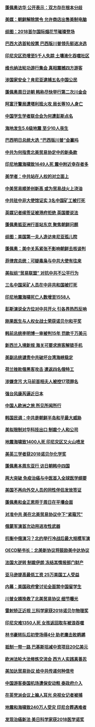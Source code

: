 #### [蓬佩奥访华 公开表示：双方存在根本分歧](../pages/nsc418/n10768365.md?t=10080932) 

#### [美媒：朝鲜解除禁令 允许商店出售美制电脑](../pages/nsc418/n10768025.md?t=10080932) 

#### [组图：2018首尔国际烟花节璀璨登场](../pages/nsc418/n10767652.md?t=10080932) 

#### [巴西大选首轮投票 巴西版川普领先挺进决选](../pages/nsc418/n10767437.md?t=10080932) 

#### [印尼灾区恐增至5千人失踪 土壤液化吞噬社区](../pages/nsc418/n10767209.md?t=10080932) 

#### [维也纳法轮功游行集会 真相震撼四方游客](../pages/nsc418/n10758570.md?t=10080932) 

#### [涉国家安全？肯尼亚逮捕五名中国公民](../pages/nsc418/n10766880.md?t=10080932) 

#### [蓬佩奥周日访朝 韩称尽快举行第二次川金会](../pages/nsc418/n10766794.md?t=10080932) 

#### [阿富汗警局遭塔利班火攻 局长等10人身亡](../pages/nsc418/n10766385.md?t=10080932) 

#### [中国学生学者联合会为何遭彭斯点名](../pages/nsc418/n10760013.md?t=10080932) 

#### [海地发生5.6级地震 至少10人丧生](../pages/nsc418/n10766327.md?t=10080932) 

#### [巴西明日总统大选 “巴西版川普”会赢吗](../pages/nsc418/n10765804.md?t=10080932) 

#### [中共为何指责北美贸易协定中的新条款](../pages/nsc418/n10764045.md?t=10080932) 

#### [印尼地震海啸致1649人死 震中附近幸存者多](../pages/nsc418/n10765593.md?t=10080932) 

#### [美学者：中共站在人权的对立面上](../pages/nsc418/n10765561.md?t=10080932) 

#### [中美贸易顺差创新高 或为贸易战火上浇油](../pages/nsc418/n10765428.md?t=10080932) 

#### [中共驻中非大使馆证实 3名中国矿工被打死](../pages/nsc418/n10765350.md?t=10080932) 

#### [英媒记者续签证被港府拒绝 英国要说法](../pages/nsc418/n10765285.md?t=10080932) 

#### [蓬佩奥抵亚洲行首站东京 聚焦朝鲜问题](../pages/nsc418/n10765171.md?t=10080932) 

#### [组图：美国第一夫人造访肯尼亚孤儿院](../pages/nsc418/n10764950.md?t=10080932) 

#### [蓬佩奥：美中关系紧张不影响朝鲜去核谈判](../pages/nsc418/n10764368.md?t=10080932) 

#### [菲律宾总统：可疑毒枭与中共大使有往来](../pages/nsc418/n10764188.md?t=10080932) 

#### [美拟组“贸易联盟” 对抗中共不公平行为](../pages/nsc418/n10764268.md?t=10080932) 

#### [三名中国采矿人员在中非共和国被打死](../pages/nsc418/n10764158.md?t=10080932) 

#### [印尼地震海啸死亡人数增至1558人](../pages/nsc418/n10763887.md?t=10080932) 

#### [彭斯演说全方位对中共开火 引各界热烈反响](../pages/nsc418/n10763272.md?t=10080932) 

#### [刚果医生与人权女战士荣获诺贝尔和平奖](../pages/nsc418/n10763082.md?t=10080932) 

#### [韩前总统李明博一审被判15年 罚款千万美元](../pages/nsc418/n10762822.md?t=10080932) 

#### [新西兰入境新规 海关可要求旅客解锁手机](../pages/nsc418/n10762852.md?t=10080932) 

#### [美副总统谴责中共破坏台湾海峡稳定](../pages/nsc418/n10761433.md?t=10080932) 

#### [荷兰挫败俄黑客攻击 遣返四名俄特工](../pages/nsc418/n10760997.md?t=10080932) 

#### [涉嫌贪污 大马前首相夫人被控17项罪名](../pages/nsc418/n10760600.md?t=10080932) 

#### [强台风康芮逼近日本](../pages/nsc418/n10760088.md?t=10080932) 

#### [中国人欧洲之旅 所见所闻所行](../pages/nsc418/n10754227.md?t=10080932) 

#### [韩国民调：中共是朝鲜半岛和平最大威胁](../pages/nsc418/n10758812.md?t=10080932) 

#### [美拟限制对华科技出口 制裁个人和公司](../pages/nsc418/n10758676.md?t=10080932) 

#### [地震海啸致1400人死 印尼灾区又火山喷发](../pages/nsc418/n10758655.md?t=10080932) 

#### [美英三学者获2018诺贝尔化学奖](../pages/nsc418/n10758250.md?t=10080932) 

#### [蓬佩奥本周东亚行 访日朝韩中四国](../pages/nsc418/n10757819.md?t=10080932) 

#### [两大突破 免疫治癌与中医首入全球医学纲要](../pages/nsc418/n10757153.md?t=10080932) 

#### [美国不再向外交人员的同性伴侣发放签证](../pages/nsc418/n10756972.md?t=10080932) 

#### [蓬佩奥和金正恩将于周日在平壤会面](../pages/nsc418/n10756821.md?t=10080932) 

#### [对准中共 美在北美贸易协议中下“紧箍咒”](../pages/nsc418/n10756876.md?t=10080932) 

#### [俄蒙军演首次动用进攻性武器](../pages/nsc418/n10756836.md?t=10080932) 

#### [抗衡中俄演习？北约举行冷战后最大规模军演](../pages/nsc418/n10756682.md?t=10080932) 

#### [OECD秘书长：北美新协议将鼓励美中达协议](../pages/nsc418/n10756498.md?t=10080932) 

#### [法国大逆转 制裁伊朗 冻结其情报部门财产](../pages/nsc418/n10756287.md?t=10080932) 

#### [亚马逊提高最低工资 25万美国工人受益](../pages/nsc418/n10756248.md?t=10080932) 

#### [内幕：美国政府曾讨论全面禁中国留学生](../pages/nsc418/n10756116.md?t=10080932) 

#### [川普女婿挽救了北美贸易协议 细节曝光](../pages/nsc418/n10756114.md?t=10080932) 

#### [雷射矫正近视 三科学家获2018诺贝尔物理奖](../pages/nsc418/n10755796.md?t=10080932) 

#### [印尼灾难1350人死 女孩返回取车被浪吞噬](../pages/nsc418/n10755562.md?t=10080932) 

#### [林书豪转队后初登场得4分 助老鹰击败鹈鹕](../pages/nsc418/n10755398.md?t=10080932) 

#### [抵制一带一路 巴基斯坦减中资项目20亿美元](../pages/nsc418/n10754852.md?t=10080932) 

#### [欧洲法轮大法修炼交流会 西方人实践真善忍](../pages/nsc418/n10753531.md?t=10080932) 

#### [美加达贸易协议 给中共传递何种信号](../pages/nsc418/n10754031.md?t=10080932) 

#### [中国游客泰国机场遭保安动粗 泰政府介入](../pages/nsc418/n10754049.md?t=10080932) 

#### [在英党派会议上搧人耳光 央视女记者被捕](../pages/nsc418/n10753976.md?t=10080932) 

#### [地震和海啸致240万人受灾 印尼合葬遇难者](../pages/nsc418/n10753947.md?t=10080932) 

#### [发现治癌新法 美日科学家获2018医学诺奖](../pages/nsc418/n10753580.md?t=10080932) 

